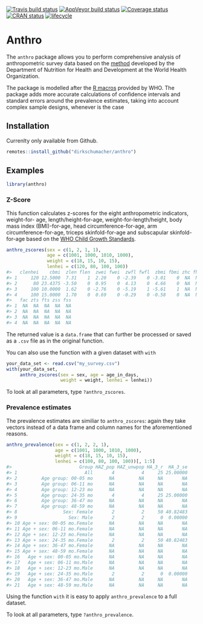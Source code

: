 
[![Travis build
status](https://travis-ci.org/dirkschumacher/anthro.svg?branch=master)](https://travis-ci.org/dirkschumacher/anthro)
[![AppVeyor build
status](https://ci.appveyor.com/api/projects/status/github/dirkschumacher/anthro?branch=master&svg=true)](https://ci.appveyor.com/project/dirkschumacher/anthro)
[![Coverage
status](https://codecov.io/gh/dirkschumacher/anthro/branch/master/graph/badge.svg)](https://codecov.io/github/dirkschumacher/anthro?branch=master)
[![CRAN
status](https://www.r-pkg.org/badges/version/anthro)](https://cran.r-project.org/package=anthro)
[![lifecycle](https://img.shields.io/badge/lifecycle-maturing-blue.svg)](https://www.tidyverse.org/lifecycle/#maturing)

# Anthro

The `anthro` package allows you to perform comprehensive analysis of
anthropometric survey data based on the
[method](https://www.who.int/childgrowth/standards/en/) developed by the
Department of Nutrition for Health and Development at the World Health
Organization.

The package is modelled after the [R
macros](https://www.who.int/childgrowth/software/en/) provided by WHO.
The package adds more accurate calculations of confidence intervals and
standard errors around the prevalence estimates, taking into account
complex sample designs, whenever is the case

## Installation

Currenlty only available from Github.

``` r
remotes::install_github("dirkschumacher/anthro")
```

## Examples

``` r
library(anthro)
```

### Z-Score

This function calculates z-scores for the eight anthropometric
indicators, weight-for- age, length/height-for-age,
weight-for-length/height, body mass index (BMI)-for-age, head
circumference-for-age, arm circumference-for-age, triceps
skinfold-for-age and subscapular skinfold-for-age based on the [WHO
Child Growth Standards](https://www.who.int/childgrowth/standards/en/).

``` r
anthro_zscores(sex = c(1, 2, 1, 1),
               age = c(1001, 1000, 1010, 1000),
               weight = c(18, 15, 10, 15),
               lenhei = c(120, 80, 100, 100))
#>   clenhei    cbmi  zlen flen  zwei fwei  zwfl fwfl  zbmi fbmi zhc fhc zac
#> 1     120 12.5000  7.31    1  2.20    0 -2.39    0 -3.01    0  NA  NA  NA
#> 2      80 23.4375 -3.50    0  0.95    0  4.13    0  4.66    0  NA  NA  NA
#> 3     100 10.0000  1.62    0 -2.76    0 -5.19    1 -5.61    1  NA  NA  NA
#> 4     100 15.0000  1.70    0  0.69    0 -0.29    0 -0.58    0  NA  NA  NA
#>   fac zts fts zss fss
#> 1  NA  NA  NA  NA  NA
#> 2  NA  NA  NA  NA  NA
#> 3  NA  NA  NA  NA  NA
#> 4  NA  NA  NA  NA  NA
```

The returned value is a `data.frame` that can further be processed or
saved as a `.csv` file as in the original function.

You can also use the function with a given dataset with `with`

``` r
your_data_set <- read.csv("my_survey.csv")
with(your_data_set, 
     anthro_zscores(sex = sex, age = age_in_days, 
                    weight = weight, lenhei = lenhei))
```

To look at all parameters, type `?anthro_zscores`.

### Prevalence estimates

The prevalence estimates are similiar to `anthro_zscores`: again they
take vectors instead of a data frame and column names for the
aforementioned reasons.

``` r
anthro_prevalence(sex = c(1, 2, 2, 1),
                  age = c(1001, 1000, 1010, 1000),
                  weight = c(18, 15, 10, 15),
                  lenhei = c(100, 80, 100, 100))[, 1:5]
#>                         Group HAZ_pop HAZ_unwpop HA_3_r  HA_3_se
#> 1                         All       4          4     25 25.00000
#> 2         Age group: 00-05 mo      NA         NA     NA       NA
#> 3         Age group: 06-11 mo      NA         NA     NA       NA
#> 4         Age group: 12-23 mo      NA         NA     NA       NA
#> 5         Age group: 24-35 mo       4          4     25 25.00000
#> 6         Age group: 36-47 mo      NA         NA     NA       NA
#> 7         Age group: 48-59 mo      NA         NA     NA       NA
#> 8                 Sex: Female       2          2     50 40.82483
#> 9                   Sex: Male       2          2      0  0.00000
#> 10 Age + sex: 00-05 mo.Female      NA         NA     NA       NA
#> 11 Age + sex: 06-11 mo.Female      NA         NA     NA       NA
#> 12 Age + sex: 12-23 mo.Female      NA         NA     NA       NA
#> 13 Age + sex: 24-35 mo.Female       2          2     50 40.82483
#> 14 Age + sex: 36-47 mo.Female      NA         NA     NA       NA
#> 15 Age + sex: 48-59 mo.Female      NA         NA     NA       NA
#> 16   Age + sex: 00-05 mo.Male      NA         NA     NA       NA
#> 17   Age + sex: 06-11 mo.Male      NA         NA     NA       NA
#> 18   Age + sex: 12-23 mo.Male      NA         NA     NA       NA
#> 19   Age + sex: 24-35 mo.Male       2          2      0  0.00000
#> 20   Age + sex: 36-47 mo.Male      NA         NA     NA       NA
#> 21   Age + sex: 48-59 mo.Male      NA         NA     NA       NA
```

Using the function `with` it is easy to apply `anthro_prevalence` to a
full dataset.

To look at all parameters, type `?anthro_prevalence`.
